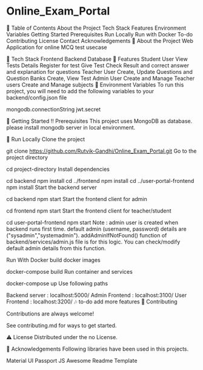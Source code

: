 # Online_Exam_Portal

📔 Table of Contents
About the Project
Tech Stack
Features
Environment Variables
Getting Started
Prerequisites
Run Locally
Run with Docker
To-do
Contributing
License
Contact
Acknowledgements
🌟 About the Project
Web Application for online MCQ test usecase

👾 Tech Stack
Frontend
Backend
Database
🎯 Features
Student User
View Tests Details
Register for test
Give Test
Check Result and correct answer and explanation for questions
Teacher User
Create, Update Questions and Question Banks
Create, View Test
Admin User
Create and Manage Teacher users
Create and Manage subjects
🔑 Environment Variables
To run this project, you will need to add the following variables to your backend/config.json file

mongodb.connectionString jwt.secret

🧰 Getting Started
‼️ Prerequisites
This project uses MongoDB as database. please install mongodb server in local environment.

🏃 Run Locally
Clone the project

  git clone https://github.com/Rutvik-Gandhi/Online_Exam_Portal.git
Go to the project directory

  cd project-directory
Install dependencies

  cd backend
  npm install
  cd ../frontend
  npm install
  cd ../user-portal-frontend
  npm install
Start the backend server

  cd backend
  npm start
Start the frontend client for admin

  cd frontend
  npm start
Start the frontend client for teacher/student

  cd user-portal-frontend
  npm start
Note : admin user is created when backend runs first time. default admin (username, password) details are ("sysadmin","systemadmin"). addAdminIfNotFound() function of backend/services/admin.js file is for this logic. You can check/modify default admin details from this function.

Run With Docker
build docker images

  docker-compose build
Run container and services

  docker-compose up
Use following paths

  Backend server : localhost:5000/
  Admin Frontend : localhost:3100/
  User  Frontend : localhost:3200/
🎶 to-do
add more features
👋 Contributing

Contributions are always welcome!

See contributing.md for ways to get started.

⚠️ License
Distributed under the no License.

💎 Acknowledgements
Following libraries have been used in this projects.

Material UI
Passport JS
Awesome Readme Template
